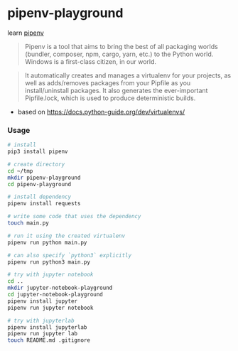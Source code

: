 # pipenv-playground

learn [pipenv](https://github.com/pypa/pipenv)

> Pipenv is a tool that aims to bring the best of all packaging worlds (bundler, composer, npm, cargo, yarn, etc.) to the Python world. Windows is a first-class citizen, in our world.

> It automatically creates and manages a virtualenv for your projects, as well as adds/removes packages from your Pipfile as you install/uninstall packages. It also generates the ever-important Pipfile.lock, which is used to produce deterministic builds.

* based on <https://docs.python-guide.org/dev/virtualenvs/>

### Usage

```sh
# install
pip3 install pipenv

# create directory
cd ~/tmp
mkdir pipenv-playground
cd pipenv-playground

# install dependency
pipenv install requests

# write some code that uses the dependency
touch main.py

# run it using the created virtualenv
pipenv run python main.py

# can also specify `python3` explicitly
pipenv run python3 main.py

# try with jupyter notebook
cd ..
mkdir jupyter-notebook-playground
cd jupyter-notebook-playground
pipenv install jupyter
pipenv run jupyter notebook

# try with jupyterlab
pipenv install jupyterlab
pipenv run jupyter lab
touch README.md .gitignore

```